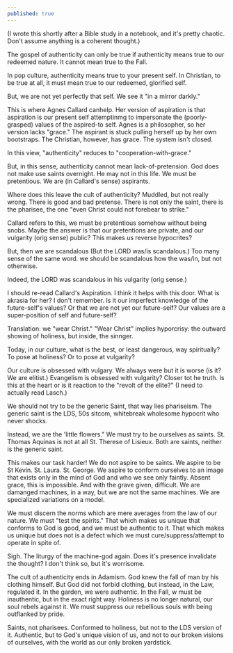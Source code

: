 ```yaml
---
published: true
---
```

(I wrote this shortly after a Bible study in a notebook, and it's pretty chaotic. Don't assume anything is a coherent thought.) 

The gospel of authenticity can only be true if authenticity means true to our redeemed nature. It cannot mean true to the Fall.

In pop culture, authenticity means true to your present self. In Christian, to be true at all, it must mean true to our redeemed, glorified self.

But, we are not yet perfectly that self. We see it "in a mirror darkly."

This is where Agnes Callard canhelp. Her version of aspiration is that aspiration is our present self attemptinmg to impersonate the (poorly-grasped) values of the aspired-to self. Agnes is a philosopher, so her version lacks "grace." The aspirant is stuck pulling herself up by her own bootstraps. The Christian, however, has grace. The system isn't closed.

In this view, "authenticity" reduces to "cooperation-with-grace."

But, in this sense, authenticity cannot mean lack-of-pretension. God does not make use saints overnight. He may not in this life. We must be pretentious. We are (in Callard's sense) aspirants. 

Where does this leave the cult of authenticity? Muddled, but not really wrong. There is good and bad pretense. There is not only the saint, there is the pharisee, the one "even Christ could not forebear to strike."

Callard refers to this, we must be pretentious somehow without being snobs. Maybe the answer is that our pretentions are private, and our vulgarity (orig sense) public? This makes us reverse hypocrites? 

But, then we are scandalous (But the LORD was/is scandalous.) Too many sense of the same word. we should be scandalous how the was/in, but not otherwise.

Indeed, the LORD was scandalous in his vulgarity (orig sense.) 

I should re-read Callard's Aspiration. I think it helps with this door. What is akrasia for her? I don't remember. Is it our imperfect knowledge of the future-self's values? Or that we are not yet our future-self? Our values are a super-position of self and future-self?

Translation: we "wear Christ." "Wear Christ" implies hyporcrisy: the outward showing of holiness, but inside, the sinnger.

Today, in our culture, what is the best, or least dangerous, way spiritually? To pose at holiness? Or to pose at vulgarity? 

Our culture is obsessed with vulgary. We always were but it is worse (is it? We are elitist.) Evangelism is obsessed with vulgarity? Closer tot he truth. Is this at the heart or is it reaction to the "revolt of the elite?" (I need to actually read Lasch.) 

We should not try to be the generic Saint, that way lies phariseism. The generic saint is the LDS, 50s sitcom, whitebreak wholesome hypocrit who never shocks. 

Instead, we are the 'little flowers." We must try to be ourselves as saints. St. Thomas Aquinas is not at all St. Therese of Lisieux. Both are saints, neither is the generic saint.

This makes our task harder! We do not aspire to be saints. We aspire to be St Kevin. St. Laura. St. George. We aspire to conform ourselves to an image that exists only in the mind of God and who we see only faintly. Absent grace, this is impossible. And with the grave given, difficult. We are damanged machines, in a way, but we are not the same machines. We are specialized variations on a model. 

We must discern the norms which are mere averages from the law of our nature. We must "test the spirits." That which makes us unique that conforms to God is good, and we must be authentic to it. That which makes us unique but does not is a defect which we must cure/suppress/attempt to operate in spite of. 

Sigh. The liturgy of the machine-god again. Does it's presence invalidate the thought? I don't think so, but it's worrisome. 

The cult of authenticity ends in Adamism. God knew the fall of man by his clothing himself. But God did not forbid clothing, but instead, in the Law, regulated it. In the garden, we were authentic. In the Fall, w must be inauthentic, but in the exact right way. Holiness is no longer natural, our soul rebels against it. We must suppress our rebellious souls with being outflanked by pride. 

Saints, not pharisees. 
Conformed to holiness, but not to the LDS version of it. 
Authentic, but to God's unique vision of us, and not to our broken visions of ourselves, with the world as our only broken yardstick.



